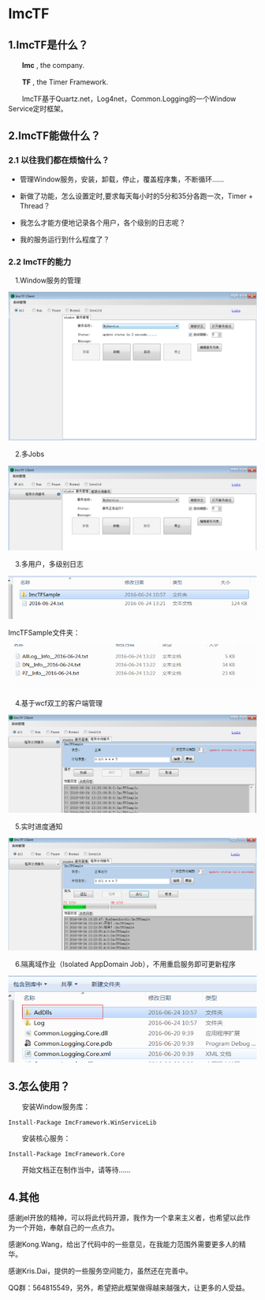 # ImcTF

## 1.ImcTF是什么？

　　**Imc** , the company.

　　**TF** , the Timer Framework.

　　ImcTF基于Quartz.net，Log4net，Common.Logging的一个Window Service定时框架。

## 2.ImcTF能做什么？

### 2.1 以往我们都在烦恼什么？


- 管理Window服务，安装，卸载，停止，覆盖程序集，不断循环......

- 新做了功能，怎么设置定时,要求每天每小时的5分和35分各跑一次，Timer + Thread？

- 我怎么才能方便地记录各个用户，各个级别的日志呢？

- 我的服务运行到什么程度了？


### 2.2 ImcTF的能力

　1.Window服务的管理
   
  ![None](/doc/images/01windowservicestart.jpg) 

　2.多Jobs

  ![None](/doc/images/02MutilBusinessService.jpg)

　3.多用户，多级别日志

![None](/doc/images/03Log1.jpg)

ImcTFSample文件夹：

![None](/doc/images/03Log2.jpg)

　4.基于wcf双工的客户端管理

![None](/doc/images/04Client.jpg)

　5.实时进度通知

![None](/doc/images/05ProgressInfo.jpg)

　6.隔离域作业（Isolated AppDomain Job），不用重启服务即可更新程序

![None](/doc/images/06IsJobs.jpg)


## 3.怎么使用？
 
 
　　安装Window服务库：

 ```
 Install-Package ImcFramework.WinServiceLib
 ```

　　安装核心服务：

 ```
 Install-Package ImcFramework.Core
 ```
 
　　开始文档正在制作当中，请等待......

## 4.其他

 
  感谢jel开放的精神，可以将此代码开源，我作为一个拿来主义者，也希望以此作为一个开始，奉献自己的一点点力。

  感谢Kong.Wang，给出了代码中的一些意见，在我能力范围外需要更多人的精华。

  感谢Kris.Dai，提供的一些服务空间能力，虽然还在完善中。

  
  QQ群：564815549，另外，希望把此框架做得越来越强大，让更多的人受益。


